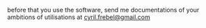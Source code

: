 before that you use the software, send me documentations of your ambitions of utilisations at cyril.frebel@gmail.com
